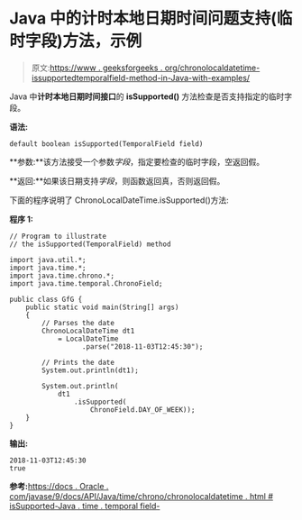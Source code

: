 # Java 中的计时本地日期时间问题支持(临时字段)方法，示例

> 原文:[https://www . geeksforgeeks . org/chronolocaldatetime-issupportedtemporalfield-method-in-Java-with-examples/](https://www.geeksforgeeks.org/chronolocaldatetime-issupportedtemporalfield-method-in-java-with-examples/)

Java 中**计时本地日期时间接口**的 **isSupported()** 方法检查是否支持指定的临时字段。

**语法:**

```
default boolean isSupported(TemporalField field)

```

**参数:**该方法接受一个参数*字段*，指定要检查的临时字段，空返回假。

**返回:**如果该日期支持*字段*，则函数返回真，否则返回假。

下面的程序说明了 ChronoLocalDateTime.isSupported()方法:

**程序 1:**

```
// Program to illustrate
// the isSupported(TemporalField) method

import java.util.*;
import java.time.*;
import java.time.chrono.*;
import java.time.temporal.ChronoField;

public class GfG {
    public static void main(String[] args)
    {
        // Parses the date
        ChronoLocalDateTime dt1
            = LocalDateTime
                  .parse("2018-11-03T12:45:30");

        // Prints the date
        System.out.println(dt1);

        System.out.println(
            dt1
                .isSupported(
                    ChronoField.DAY_OF_WEEK));
    }
}
```

**输出:**

```
2018-11-03T12:45:30
true

```

**参考:**[https://docs . Oracle . com/javase/9/docs/API/Java/time/chrono/chronolocaldatetime . html # isSupported-Java . time . temporal field-](https://docs.oracle.com/javase/9/docs/api/java/time/chrono/ChronoLocalDateTime.html#isSupported-java.time.temporal.TemporalField-)
